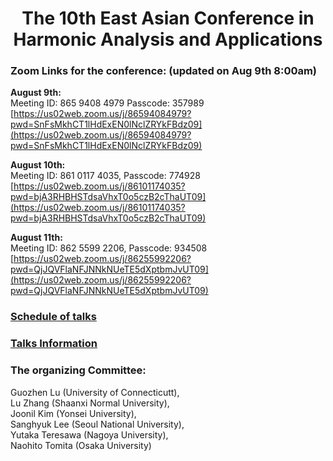 # <center> The 10th East Asian Conference in Harmonic Analysis and Applications </center>
 


### Zoom Links for the conference: (updated on Aug 9th 8:00am)

**August 9th:**  
Meeting ID: 865 9408 4979  Passcode: 357989  
[https://us02web.zoom.us/j/86594084979?pwd=SnFsMkhCT1lHdExEN0lNclZRYkFBdz09](https://us02web.zoom.us/j/86594084979?pwd=SnFsMkhCT1lHdExEN0lNclZRYkFBdz09)

**August 10th:**  
Meeting ID: 861 0117 4035,   Passcode: 774928  
[https://us02web.zoom.us/j/86101174035?pwd=bjA3RHBHSTdsaVhxT0o5czB2cThaUT09](https://us02web.zoom.us/j/86101174035?pwd=bjA3RHBHSTdsaVhxT0o5czB2cThaUT09)

**August 11th:**  
Meeting ID: 862 5599 2206,   Passcode: 934508  
[https://us02web.zoom.us/j/86255992206?pwd=QjJQVFlaNFJNNkNUeTE5dXptbmJvUT09](https://us02web.zoom.us/j/86255992206?pwd=QjJQVFlaNFJNNkNUeTE5dXptbmJvUT09)


### [Schedule of talks](schedule.pdf)

### [Talks Information](Talks.pdf)


### The organizing Committee:  
Guozhen Lu (University of Connecticutt),   
Lu Zhang (Shaanxi Normal University),   
Joonil Kim (Yonsei University),    
Sanghyuk Lee (Seoul National University),      
Yutaka Teresawa (Nagoya University​),   
Naohito Tomita (Osaka University​)  
